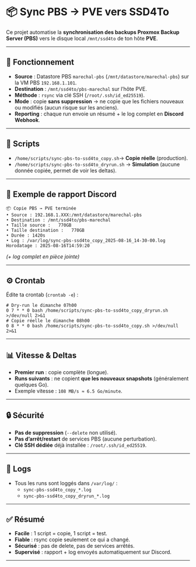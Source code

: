 # 📦 Sync PBS → PVE vers SSD4To

Ce projet automatise la **synchronisation des backups Proxmox Backup Server (PBS)** vers le disque local `/mnt/ssd4to` de ton hôte **PVE**.

---

## 🚀 Fonctionnement

- **Source** : Datastore PBS `marechal-pbs` (`/mnt/datastore/marechal-pbs`) sur la VM PBS `192.168.1.101`.
- **Destination** : `/mnt/ssd4to/pbs-marechal` sur l’hôte PVE.
- **Méthode** : `rsync` via clé SSH (`/root/.ssh/id_ed25519`).
- **Mode** : copie **sans suppression** → ne copie que les fichiers nouveaux ou modifiés (aucun risque sur les anciens).
- **Reporting** : chaque run envoie un résumé + le log complet en **Discord Webhook**.

---

## 📂 Scripts

- `/home/scripts/sync-pbs-to-ssd4to_copy.sh`→ **Copie réelle** (production).
- `/home/scripts/sync-pbs-to-ssd4to_dryrun.sh`
  → **Simulation** (aucune donnée copiée, permet de voir les deltas).

---

## 📝 Exemple de rapport Discord

```
📦 Copie PBS → PVE terminée
• Source : 192.168.1.XXX:/mnt/datastore/marechal-pbs
• Destination : /mnt/ssd4to/pbs-marechal
• Taille source :   770GB
• Taille destination :   770GB
• Durée : 1420s
• Log : /var/log/sync-pbs-ssd4to_copy_2025-08-16_14-30-00.log
Horodatage : 2025-08-16T14:59:20
```

*(+ log complet en pièce jointe)*

---

## ⚙️ Crontab

Édite ta crontab (`crontab -e`) :

```cron
# Dry-run le dimanche 07h00
0 7 * * 0 bash /home/scripts/sync-pbs-to-ssd4to_copy_dryrun.sh >/dev/null 2>&1
# Copie réelle le dimanche 08h00
0 8 * * 0 bash /home/scripts/sync-pbs-to-ssd4to_copy.sh >/dev/null 2>&1
```

---

## 📊 Vitesse & Deltas

- **Premier run** : copie complète (longue).
- **Runs suivants** : ne copient **que les nouveaux snapshots** (généralement quelques Go).
- Exemple vitesse : `108 MB/s ≈ 6.5 Go/minute`.

---

## 🔒 Sécurité

- **Pas de suppression** (`--delete` non utilisé).
- **Pas d’arrêt/restart** de services PBS (aucune perturbation).
- **Clé SSH dédiée** déjà installée : `/root/.ssh/id_ed25519`.

---

## 📁 Logs

- Tous les runs sont loggés dans `/var/log/` :
  - `sync-pbs-ssd4to_copy_*.log`
  - `sync-pbs-ssd4to_copy_dryrun_*.log`

---

## ✅ Résumé

- **Facile** : 1 script = copie, 1 script = test.
- **Fiable** : rsync copie seulement ce qui a changé.
- **Sécurisé** : pas de delete, pas de services arrêtés.
- **Supervisé** : rapport + log envoyés automatiquement sur Discord.

---
